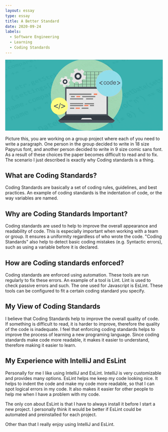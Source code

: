 ```yaml
---
layout: essay
type: essay
title: A Better Standard  
date: 2020-09-24
labels:
  - Software Engineering
  - Learning
  - Coding Standards 
---
```


<img class="ui centered large image" src="../images/code-main.jpg" alt="NONE">

Picture this, you are working on a group project where each of you need to write a paragraph. One person in the group decided to write in 18 size Papyrus font, and another person decided to write in 9 size comic sans font. As a result of these choices the paper becomes difficult to read and to fix. The scenario I just described is exactly why Coding standards is a thing. 

## What are Coding Standards?
Coding Standards are basically a set of coding rules, guidelines, and best practices. An example of coding standards is the indentation of code, or the way variables are named.

## Why are Coding Standards Important?
Coding standards are used to help to improve the overall appearance and readability of code. This is especially important when working with a team or group. It ensures a uniformity regardless of who wrote the code. "Coding Standards" also help to detect basic coding mistakes (e.g. Syntactic errors), such as using a variable before it is declared.
 
## How are Coding standards enforced?
Coding standards are enforced using automation. These tools are run regularly to fix these errors. An example of a tool is Lint. Lint is used to check passive errors and such. The one used for Javascript is EsLint. These tools can be configured to fit a certain coding standard you specify.

## My View of Coding Standards
I believe that Coding Standards help to improve the overall quality of code. If something is difficult to read, it is harder to improve, therefore the quality of the code is inadequate. I feel that enforcing coding standards helps to improve the process of learning a new programing language. Since coding standards make code more readable, it makes it easier to understand, therefore making it easier to learn.

## My Experience with IntelliJ and EsLint
Personally for me I like using IntelliJ and EsLint. IntelliJ is very customizable and provides many options. EsLint helps me keep my code looking nice. It helps to indent the code and make my code more readable, so that I can spot logical errors in my code. It also makes it easier for other people to help me when I have a problem with my code.

The only con about EsLint is that I have to always install it before I start a new project. I personally think it would be better if EsLint could be automated and preinstalled for each project.

Other than that I really enjoy using IntelliJ and EsLint.

